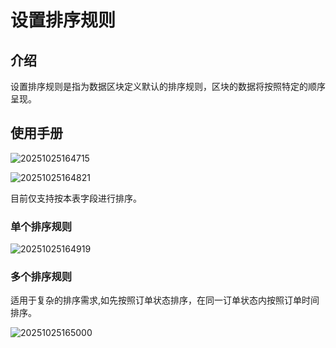 # 设置排序规则

## 介绍

设置排序规则是指为数据区块定义默认的排序规则，区块的数据将按照特定的顺序呈现。

## 使用手册

![20251025164715](https://static-docs.nocobase.com/20251025164715.png)

![20251025164821](https://static-docs.nocobase.com/20251025164821.png)

目前仅支持按本表字段进行排序。


### 单个排序规则

![20251025164919](https://static-docs.nocobase.com/20251025164919.png)


### 多个排序规则

适用于复杂的排序需求,如先按照订单状态排序，在同一订单状态内按照订单时间排序。

![20251025165000](https://static-docs.nocobase.com/20251025165000.png)

